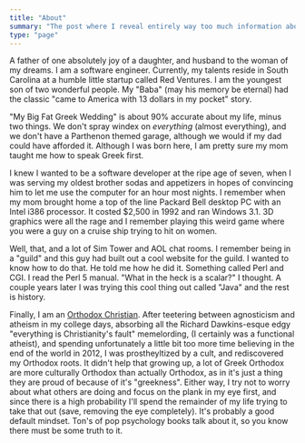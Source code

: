 ```yaml
---
title: "About"
summary: "The post where I reveal entirely way too much information about myself."
type: "page"
---
```


A father of one absolutely joy of a daughter, and husband to the woman of my dreams. I am a software engineer. Currently, my talents reside in South Carolina at a humble little startup called Red Ventures. I am the youngest son of two wonderful people. My "Baba" (may his memory be eternal) had the classic "came to America with 13 dollars in my pocket" story.

"My Big Fat Greek Wedding" is about 90% accurate about my life, minus two things. We don't spray windex on _everything_ (almost everything), and we don't have a Parthenon themed garage, although we would if my dad could have afforded it. Although I was born here, I am pretty sure my mom taught me how to speak Greek first.

I knew I wanted to be a software developer at the ripe age of seven, when I was serving my oldest brother sodas and appetizers in hopes of convincing him to let me use the computer for an hour most nights. I remember when my mom brought home a top of the line Packard Bell desktop PC with an Intel i386 processor. It costed \$2,500 in 1992 and ran Windows 3.1. 3D graphics were all the rage and I remember playing this weird game where you were a guy on a cruise ship trying to hit on women.

Well, that, and a lot of Sim Tower and AOL chat rooms. I remember being in a "guild" and this guy had built out a cool website for the guild. I wanted to know how to do that. He told me how he did it. Something called Perl and CGI. I read the Perl 5 manual. "What in the heck is a scalar?" I thought. A couple years later I was trying this cool thing out called "Java" and the rest is history.

Finally, I am an [Orthodox Christian](https://orthodoxwiki.org). After teetering between agnosticism and atheism in my college days, absorbing all the Richard Dawkins-esque edgy "everything is Christianity's fault" memelording, (I certainly was a functional atheist), and spending unfortunately a little bit too more time believing in the end of the world in 2012, I was prostheyltized by a cult, and rediscovered my Orthodox roots. It didn't help that growing up, a lot of Greek Orthodox are more culturally Orthodox than actually Orthodox, as in it's just a thing they are proud of because of it's "greekness". Either way, I try not to worry about what others are doing and focus on the plank in my eye first, and since there is a high probability I'll spend the remainder of my life trying to take that out (save, removing the eye completely). It's probably a good default mindset. Ton's of pop psychology books talk about it, so you know there must be some truth to it.
